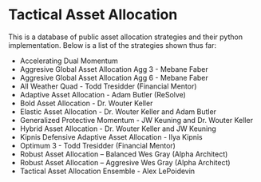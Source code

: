 # Tactical Asset Allocation
This is a database of public asset allocation strategies and their python implementation. Below is a list of the strategies shown thus far:
- Accelerating Dual Momentum
- Aggresive Global Asset Allocation Agg 3 - Mebane Faber
- Aggresive Global Asset Allocation Agg 6 - Mebane Faber
- All Weather Quad - Todd Tresidder (Financial Mentor)
- Adaptive Asset Allocation - Adam Butler (ReSolve)
- Bold Asset Allocation - Dr. Wouter Keller
- Elastic Asset Allocation - Dr. Wouter Keller and Adam Butler
- Generalized Protective Momentum - JW Keuning and Dr. Wouter Keller
- Hybrid Asset Allocation - Dr. Wouter Keller and JW Keuning
- Kipnis Defensive Adaptive Asset Allocation - Ilya Kipnis
- Optimum 3 - Todd Tresidder (Financial Mentor)
- Robust Asset Allocation – Balanced	Wes Gray (Alpha Architect)
- Robust Asset Allocation – Aggresive	Wes Gray (Alpha Architect)
- Tactical Asset Allocation Ensemble - Alex LePoidevin
